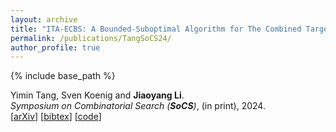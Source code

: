 ```yaml
---
layout: archive
title: "ITA-ECBS: A Bounded-Suboptimal Algorithm for The Combined Target-Assignment and Path-Finding Problem"
permalink: /publications/TangSoCS24/
author_profile: true
---
```


{% include base_path %}

Yimin Tang, Sven Koenig and **Jiaoyang Li**.       
<i>Symposium on Combinatorial Search (**SoCS**)</i>, (in print), 2024.     
[[arXiv](https://arxiv.org/abs/2404.05223)]
[<a href="javascript:void(0)" onclick="(function(target, id) { if ($('#' + id).css('display') == 'block') { $('#' + id).hide('fast'); $(target).text('bibtex') } else { $('#' + id).show('fast'); $(target).text('bibtex▲') } })(this, 'bibtex-TangSoCS24');">bibtex</a>]
[[code](https://github.com/TachikakaMin/ITA-CBS2)]        
<div id="bibtex-TangSoCS24" style="display:none">
<pre>@inproceedings{TangSoCS24,
  author    = {Yimin Tang and Sven Koenig and Jiaoyang Li},
  title     = { {ITA-ECBS}: A Bounded-Suboptimal Algorithm for The Combined Target-Assignment and Path-Finding Problem},
  booktitle = {Proceedings of the Symposium on Combinatorial Search (SoCS)},
  year      = {2024}
}
</pre></div> 